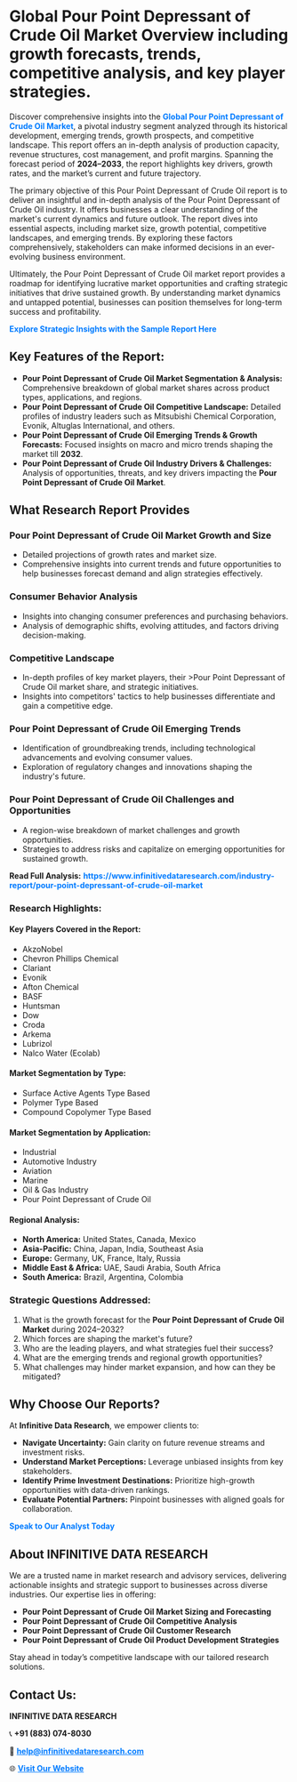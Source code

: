 <h1>Global Pour Point Depressant of Crude Oil Market Overview including growth forecasts, trends, competitive analysis, and key player strategies.</h1>
<p>
Discover comprehensive insights into the 
<a href="https://www.infinitivedataresearch.com/industry-report/pour-point-depressant-of-crude-oil-market" rel="dofollow" style="color: #007BFF; text-decoration: none;"><strong>Global Pour Point Depressant of Crude Oil Market</strong></a>, a pivotal industry segment analyzed through its historical development, emerging trends, growth prospects, and competitive landscape. This report offers an in-depth analysis of production capacity, revenue structures, cost management, and profit margins. Spanning the forecast period of <strong>2024–2033</strong>, the report highlights key drivers, growth rates, and the market’s current and future trajectory.
</p>
<p>
The primary objective of this Pour Point Depressant of Crude Oil report is to deliver an insightful and in-depth analysis of the Pour Point Depressant of Crude Oil industry. It offers businesses a clear understanding of the market's current dynamics and future outlook. The report dives into essential aspects, including market size, growth potential, competitive landscapes, and emerging trends. By exploring these factors comprehensively, stakeholders can make informed decisions in an ever-evolving business environment.
</p>
<p>
Ultimately, the Pour Point Depressant of Crude Oil market report provides a roadmap for identifying lucrative market opportunities and crafting strategic initiatives that drive sustained growth. By understanding market dynamics and untapped potential, businesses can position themselves for long-term success and profitability.
</p>
<p>
<a href="https://www.infinitivedataresearch.com/request-sample/reportId=110993" style="color: #007BFF; text-decoration: none;"><strong>Explore Strategic Insights with the Sample Report Here</strong></a>
</p>

<h2>Key Features of the Report:</h2>
<ul>
<li><strong>Pour Point Depressant of Crude Oil Market Segmentation & Analysis:</strong> Comprehensive breakdown of global market shares across product types, applications, and regions.</li>
<li><strong>Pour Point Depressant of Crude Oil Competitive Landscape:</strong> Detailed profiles of industry leaders such as Mitsubishi Chemical Corporation, Evonik, Altuglas International, and others.</li>
<li><strong>Pour Point Depressant of Crude Oil Emerging Trends & Growth Forecasts:</strong> Focused insights on macro and micro trends shaping the market till <strong>2032</strong>.</li>
<li><strong>Pour Point Depressant of Crude Oil Industry Drivers & Challenges:</strong> Analysis of opportunities, threats, and key drivers impacting the <strong>Pour Point Depressant of Crude Oil Market</strong>.</li>
</ul>

<h2>What Research Report Provides</h2>
<h3>Pour Point Depressant of Crude Oil Market Growth and Size</h3>
<ul>
<li>Detailed projections of growth rates and market size.</li>
<li>Comprehensive insights into current trends and future opportunities to help businesses forecast demand and align strategies effectively.</li>
</ul>

<h3>Consumer Behavior Analysis</h3>
<ul>
<li>Insights into changing consumer preferences and purchasing behaviors.</li>
<li>Analysis of demographic shifts, evolving attitudes, and factors driving decision-making.</li>
</ul>

<h3>Competitive Landscape</h3>
<ul>
<li>In-depth profiles of key market players, their >Pour Point Depressant of Crude Oil market share, and strategic initiatives.</li>
<li>Insights into competitors' tactics to help businesses differentiate and gain a competitive edge.</li>
</ul>

<h3>Pour Point Depressant of Crude Oil Emerging Trends</h3>
<ul>
<li>Identification of groundbreaking trends, including technological advancements and evolving consumer values.</li>
<li>Exploration of regulatory changes and innovations shaping the industry's future.</li>
</ul>

<h3>Pour Point Depressant of Crude Oil Challenges and Opportunities</h3>
<ul>
<li>A region-wise breakdown of market challenges and growth opportunities.</li>
<li>Strategies to address risks and capitalize on emerging opportunities for sustained growth.</li>
</ul>
<p><strong>Read Full Analysis:</strong> <a href="https://www.infinitivedataresearch.com/industry-report/pour-point-depressant-of-crude-oil-market" rel="dofollow" style="color: #007BFF; text-decoration: none;"><strong>https://www.infinitivedataresearch.com/industry-report/pour-point-depressant-of-crude-oil-market</strong></a></p>
<h3>Research Highlights:</h3>
<h4>Key Players Covered in the Report:</h4>
<ul><li>AkzoNobel</li><li>Chevron Phillips Chemical</li><li>Clariant</li><li>Evonik</li><li>Afton Chemical</li><li>BASF</li><li>Huntsman</li><li>Dow</li><li>Croda</li><li>Arkema</li><li>Lubrizol</li><li>Nalco Water (Ecolab)</li></ul>
<h4>Market Segmentation by Type:</h4>
<ul><li>Surface Active Agents Type Based</li><li>Polymer Type Based</li><li>Compound Copolymer Type Based</li></ul>
<h4>Market Segmentation by Application:</h4>
<ul><li>Industrial</li><li>Automotive Industry</li><li>Aviation</li><li>Marine</li><li>Oil &amp; Gas Industry</li><li>Pour Point Depressant of Crude Oil</li></ul>

<h4>Regional Analysis:</h4>
<ul>
<li><strong>North America:</strong> United States, Canada, Mexico</li>
<li><strong>Asia-Pacific:</strong> China, Japan, India, Southeast Asia</li>
<li><strong>Europe:</strong> Germany, UK, France, Italy, Russia</li>
<li><strong>Middle East & Africa:</strong> UAE, Saudi Arabia, South Africa</li>
<li><strong>South America:</strong> Brazil, Argentina, Colombia</li>
</ul>

<h3>Strategic Questions Addressed:</h3>
<ol>
<li>What is the growth forecast for the <strong>Pour Point Depressant of Crude Oil Market</strong> during 2024–2032?</li>
<li>Which forces are shaping the market's future?</li>
<li>Who are the leading players, and what strategies fuel their success?</li>
<li>What are the emerging trends and regional growth opportunities?</li>
<li>What challenges may hinder market expansion, and how can they be mitigated?</li>
</ol>

<h2>Why Choose Our Reports?</h2>
<p>At <strong>Infinitive Data Research</strong>, we empower clients to:</p>
<ul>
<li><strong>Navigate Uncertainty:</strong> Gain clarity on future revenue streams and investment risks.</li>
<li><strong>Understand Market Perceptions:</strong> Leverage unbiased insights from key stakeholders.</li>
<li><strong>Identify Prime Investment Destinations:</strong> Prioritize high-growth opportunities with data-driven rankings.</li>
<li><strong>Evaluate Potential Partners:</strong> Pinpoint businesses with aligned goals for collaboration.</li>
</ul>
<p><a href="https://www.infinitivedataresearch.com/industry-report/pour-point-depressant-of-crude-oil-market" rel="dofollow" style="color: #007BFF; text-decoration: none;"><strong>Speak to Our Analyst Today</strong></a></p>

<h2>About INFINITIVE DATA RESEARCH</h2>
<p>We are a trusted name in market research and advisory services, delivering actionable insights and strategic support to businesses across diverse industries. Our expertise lies in offering:</p>
<ul>
<li><strong>Pour Point Depressant of Crude Oil Market Sizing and Forecasting</strong></li>
<li><strong>Pour Point Depressant of Crude Oil Competitive Analysis</strong></li>
<li><strong>Pour Point Depressant of Crude Oil Customer Research</strong></li>
<li><strong>Pour Point Depressant of Crude Oil Product Development Strategies</strong></li>
</ul>
<p>Stay ahead in today’s competitive landscape with our tailored research solutions.</p>

<h2>Contact Us:</h2>
<p><strong>INFINITIVE DATA RESEARCH</strong></p>
<p>📞 <strong>+91 (883) 074-8030</strong></p>
<p>📧 <strong><a href="mailto:help@infinitivedataresearch.com" style="color: #007BFF;">help@infinitivedataresearch.com</a></strong></p>
<p>🌐 <strong><a href="https://www.infinitivedataresearch.com" rel="dofollow" style="color: #007BFF;">Visit Our Website</a></strong></p>